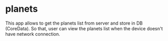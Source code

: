 # planets
This app allows to get the planets list from server and store in DB (CoreData). So that, user can view the planets list when the device doesn't have network connection.
